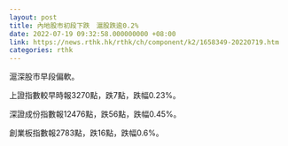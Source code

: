 ```yaml
---
layout: post
title: 內地股市初段下跌　滬股跌逾0.2%
date: 2022-07-19 09:32:58.000000000 +08:00
link: https://news.rthk.hk/rthk/ch/component/k2/1658349-20220719.htm
categories: rthk
---
```


滬深股市早段偏軟。

上證指數較早時報3270點，跌7點，跌幅0.23%。

深證成份指數報12476點，跌56點，跌幅0.45%。

創業板指數報2783點，跌16點，跌幅0.6%。
